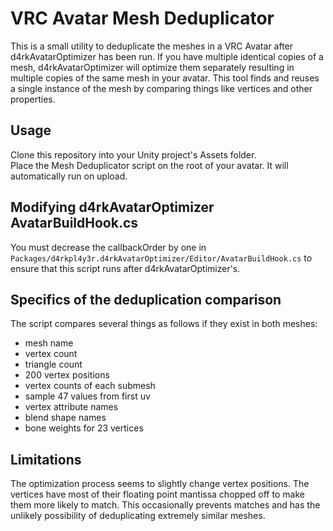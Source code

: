 # VRC Avatar Mesh Deduplicator
This is a small utility to deduplicate the meshes in a VRC Avatar after d4rkAvatarOptimizer has been run. If you have multiple identical copies of a mesh, d4rkAvatarOptimizer will optimize them separately resulting in multiple copies of the same mesh in your avatar. This tool finds and reuses a single instance of the mesh by comparing things like vertices and other properties.

## Usage
Clone this repository into your Unity project's Assets folder.  
Place the Mesh Deduplicator script on the root of your avatar. It will automatically run on upload.


## Modifying d4rkAvatarOptimizer AvatarBuildHook.cs
You must decrease the callbackOrder by one in `Packages/d4rkpl4y3r.d4rkAvatarOptimizer/Editor/AvatarBuildHook.cs` to ensure that this script runs after d4rkAvatarOptimizer's.


## Specifics of the deduplication comparison
The script compares several things as follows if they exist in both meshes:
* mesh name
* vertex count
* triangle count
* 200 vertex positions
* vertex counts of each submesh
* sample 47 values from first uv
* vertex attribute names
* blend shape names
* bone weights for 23 vertices

## Limitations
The optimization process seems to slightly change vertex positions. The vertices have most of their floating point mantissa chopped off to make them more likely to match. This occasionally prevents matches and has the unlikely possibility of deduplicating extremely similar meshes.

